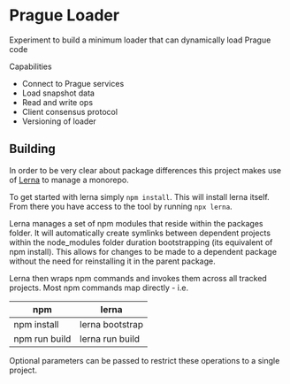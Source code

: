 # Prague Loader 

Experiment to build a minimum loader that can dynamically load Prague code

Capabilities
* Connect to Prague services
* Load snapshot data
* Read and write ops
* Client consensus protocol
* Versioning of loader

## Building

In order to be very clear about package differences this project makes use of [Lerna](https://lernajs.io)
to manage a monorepo.

To get started with lerna simply `npm install`. This will install lerna itself. From there you have access to
the tool by running `npx lerna`.

Lerna manages a set of npm modules that reside within the packages folder. It will automatically create
symlinks between dependent projects within the node_modules folder duration bootstrapping (its equivalent of npm
install). This allows for changes to be made to a dependent package without the need for reinstalling it in the
parent package.

Lerna then wraps npm commands and invokes them across all tracked projects. Most npm commands map directly - i.e.

|npm|lerna|
|---|-----|
|npm install|lerna bootstrap|
|npm run build|lerna run build|

Optional parameters can be passed to restrict these operations to a single project.